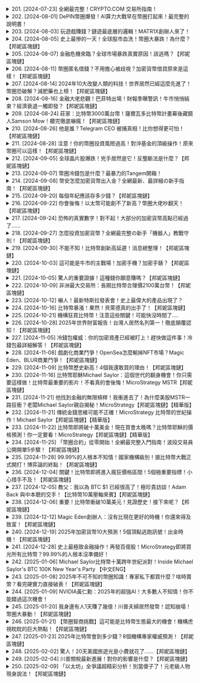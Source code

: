 <details>
<summary>201. [2024-07-23] 全網最完整！CRYPTO.COM 交易所指南！</summary><br>

<a href="https://www.youtube.com/watch?v=x083LIlgjCI" target="_blank">
    <img src="https://img.youtube.com/vi/x083LIlgjCI/maxresdefault.jpg" 
        alt="[Youtube]" width="200">
</a>

# 全網最完整！CRYPTO.COM 交易所指南！


</details>

<details>
<summary>202. [2024-08-01] DePIN幣圈爆發！AI算力大戰早在幣圈打起來！最完整的說明書！</summary><br>

<a href="https://www.youtube.com/watch?v=FfMzII0ojmw" target="_blank">
    <img src="https://img.youtube.com/vi/FfMzII0ojmw/maxresdefault.jpg" 
        alt="[Youtube]" width="200">
</a>

# DePIN幣圈爆發！AI算力大戰早在幣圈打起來！最完整的說明書！


</details>

<details>
<summary>203. [2024-08-03] 玩遊戲賺錢？鏈遊最底層的邏輯！MATR1X創辦人來了！</summary><br>

<a href="https://www.youtube.com/watch?v=ABPe_MZwxq4" target="_blank">
    <img src="https://img.youtube.com/vi/ABPe_MZwxq4/maxresdefault.jpg" 
        alt="[Youtube]" width="200">
</a>

# 玩遊戲賺錢？鏈遊最底層的邏輯！MATR1X創辦人來了！


</details>

<details>
<summary>204. [2024-08-05] 史上最慘的一天！全球股市血洗！幣圈大暴跌！為什麼？【邦妮區塊鏈】</summary><br>

<a href="https://www.youtube.com/watch?v=c_yjG5MOvwg" target="_blank">
    <img src="https://img.youtube.com/vi/c_yjG5MOvwg/maxresdefault.jpg" 
        alt="[Youtube]" width="200">
</a>

# 史上最慘的一天！全球股市血洗！幣圈大暴跌！為什麼？【邦妮區塊鏈】


</details>

<details>
<summary>205. [2024-08-07] 金融危機來臨？全球市場暴跌真實原因！該逃嗎？【邦妮區塊鏈】</summary><br>

<a href="https://www.youtube.com/watch?v=W5ytoGmi9ig" target="_blank">
    <img src="https://img.youtube.com/vi/W5ytoGmi9ig/maxresdefault.jpg" 
        alt="[Youtube]" width="200">
</a>

# 金融危機來臨？全球市場暴跌真實原因！該逃嗎？【邦妮區塊鏈】


</details>

<details>
<summary>206. [2024-08-11] 幣圈匿名借錢？不用擔心被歧視？加密貨幣借貸原來是這樣！【邦妮區塊鏈】</summary><br>

<a href="https://www.youtube.com/watch?v=3PhvbFIzqiQ" target="_blank">
    <img src="https://img.youtube.com/vi/3PhvbFIzqiQ/maxresdefault.jpg" 
        alt="[Youtube]" width="200">
</a>

# 幣圈匿名借錢？不用擔心被歧視？加密貨幣借貸原來是這樣！【邦妮區塊鏈】


</details>

<details>
<summary>207. [2024-08-14] 2024年10大改變人類的科技！世界居然已經這麼先進了！幣圈恐破解？減肥藥也上榜！【邦妮區塊鏈】</summary><br>

<a href="https://www.youtube.com/watch?v=0rQhWejVaxE" target="_blank">
    <img src="https://img.youtube.com/vi/0rQhWejVaxE/maxresdefault.jpg" 
        alt="[Youtube]" width="200">
</a>

# 2024年10大改變人類的科技！世界居然已經這麼先進了！幣圈恐破解？減肥藥也上榜！【邦妮區塊鏈】


</details>

<details>
<summary>208. [2024-08-16] 金融大佬悲觀！巴菲特出場！財報季曝警訊！牛市悄悄結束？經濟衰退一觸即發？【邦妮區塊鏈】</summary><br>

<a href="https://www.youtube.com/watch?v=UU0FDQ2ZCR4" target="_blank">
    <img src="https://img.youtube.com/vi/UU0FDQ2ZCR4/maxresdefault.jpg" 
        alt="[Youtube]" width="200">
</a>

# 金融大佬悲觀！巴菲特出場！財報季曝警訊！牛市悄悄結束？經濟衰退一觸即發？【邦妮區塊鏈】


</details>

<details>
<summary>209. [2024-08-24] 莊家：比特幣3000萬台幣！薩爾瓦多比特幣計畫幕後藏鏡人Samson Mow！聽完徹底嚇瘋！【邦妮區塊鏈】</summary><br>

<a href="https://www.youtube.com/watch?v=lhuvZRIm9sc" target="_blank">
    <img src="https://img.youtube.com/vi/lhuvZRIm9sc/maxresdefault.jpg" 
        alt="[Youtube]" width="200">
</a>

# 莊家：比特幣3000萬台幣！薩爾瓦多比特幣計畫幕後藏鏡人Samson Mow！聽完徹底嚇瘋！【邦妮區塊鏈】


</details>

<details>
<summary>210. [2024-08-26] 他是誰？Telegram CEO 被捕真相！比你想得更可怕！【邦妮區塊鏈】</summary><br>

<a href="https://www.youtube.com/watch?v=gzD99Qdh3o0" target="_blank">
    <img src="https://img.youtube.com/vi/gzD99Qdh3o0/maxresdefault.jpg" 
        alt="[Youtube]" width="200">
</a>

# 他是誰？Telegram CEO 被捕真相！比你想得更可怕！【邦妮區塊鏈】


</details>

<details>
<summary>211. [2024-08-28] 注意！你的幣圈投資風險過高！對沖基金的頂級操作！原來幣圈可以這樣！【邦妮區塊鏈】</summary><br>

<a href="https://www.youtube.com/watch?v=HvDuYbvflOY" target="_blank">
    <img src="https://img.youtube.com/vi/HvDuYbvflOY/maxresdefault.jpg" 
        alt="[Youtube]" width="200">
</a>

# 注意！你的幣圈投資風險過高！對沖基金的頂級操作！原來幣圈可以這樣！【邦妮區塊鏈】


</details>

<details>
<summary>212. [2024-09-05] 全球晶片股爆跌！兇手居然是它！反壟斷法是什麼？【邦妮區塊鏈】</summary><br>

<a href="https://www.youtube.com/watch?v=aw1r4lTg1Ww" target="_blank">
    <img src="https://img.youtube.com/vi/aw1r4lTg1Ww/maxresdefault.jpg" 
        alt="[Youtube]" width="200">
</a>

# 全球晶片股爆跌！兇手居然是它！反壟斷法是什麼？【邦妮區塊鏈】


</details>

<details>
<summary>213. [2024-09-07] 幣圈冷錢包是什麼？最暴力的Tangem開箱！</summary><br>

<a href="https://www.youtube.com/watch?v=BFaPd21ETfA" target="_blank">
    <img src="https://img.youtube.com/vi/BFaPd21ETfA/maxresdefault.jpg" 
        alt="[Youtube]" width="200">
</a>

# 幣圈冷錢包是什麼？最暴力的Tangem開箱！


</details>

<details>
<summary>214. [2024-09-08] 幣安怎麼加密貨幣出入金？全網最新、最詳細の新手指南！【邦妮區塊鏈】</summary><br>

<a href="https://www.youtube.com/watch?v=EmLq8I8efTU" target="_blank">
    <img src="https://img.youtube.com/vi/EmLq8I8efTU/maxresdefault.jpg" 
        alt="[Youtube]" width="200">
</a>

# 幣安怎麼加密貨幣出入金？全網最新、最詳細の新手指南！【邦妮區塊鏈】


</details>

<details>
<summary>215. [2024-09-20] 每個年紀應該存多少錢？【邦妮區塊鏈】</summary><br>

<a href="https://www.youtube.com/watch?v=jloNRK9-TrA" target="_blank">
    <img src="https://img.youtube.com/vi/jloNRK9-TrA/maxresdefault.jpg" 
        alt="[Youtube]" width="200">
</a>

# 每個年紀應該存多少錢？【邦妮區塊鏈】


</details>

<details>
<summary>216. [2024-09-22] 你會後悔！以太幣可能創不了新高？幣圈大佬吵翻天！【邦妮區塊鏈】</summary><br>

<a href="https://www.youtube.com/watch?v=krBzpzA-uPg" target="_blank">
    <img src="https://img.youtube.com/vi/krBzpzA-uPg/maxresdefault.jpg" 
        alt="[Youtube]" width="200">
</a>

# 你會後悔！以太幣可能創不了新高？幣圈大佬吵翻天！【邦妮區塊鏈】


</details>

<details>
<summary>217. [2024-09-24] 恐怖的真實數字！對不起！大部分的加密貨幣高點已經過了......</summary><br>

<a href="https://www.youtube.com/watch?v=dhpLDVSJcYE" target="_blank">
    <img src="https://img.youtube.com/vi/dhpLDVSJcYE/maxresdefault.jpg" 
        alt="[Youtube]" width="200">
</a>

# 恐怖的真實數字！對不起！大部分的加密貨幣高點已經過了......


</details>

<details>
<summary>218. [2024-09-27] 怎麼投資加密貨幣？全網最完整の新手「機器人」教戰守則！【邦妮區塊鏈】</summary><br>

<a href="https://www.youtube.com/watch?v=xVfs9Us7Tw0" target="_blank">
    <img src="https://img.youtube.com/vi/xVfs9Us7Tw0/maxresdefault.jpg" 
        alt="[Youtube]" width="200">
</a>

# 怎麼投資加密貨幣？全網最完整の新手「機器人」教戰守則！【邦妮區塊鏈】


</details>

<details>
<summary>219. [2024-09-30] 不能不知！比特幣創新高延遲！消息總整理！【邦妮區塊鏈】</summary><br>

<a href="https://www.youtube.com/watch?v=dpGxdXsuz8I" target="_blank">
    <img src="https://img.youtube.com/vi/dpGxdXsuz8I/maxresdefault.jpg" 
        alt="[Youtube]" width="200">
</a>

# 不能不知！比特幣創新高延遲！消息總整理！【邦妮區塊鏈】


</details>

<details>
<summary>220. [2024-10-03] 這可能是牛市的主戰場！加密手機？加密手錶？【邦妮區塊鏈】</summary><br>

<a href="https://www.youtube.com/watch?v=CN8jxwscC5Q" target="_blank">
    <img src="https://img.youtube.com/vi/CN8jxwscC5Q/maxresdefault.jpg" 
        alt="[Youtube]" width="200">
</a>

# 這可能是牛市的主戰場！加密手機？加密手錶？【邦妮區塊鏈】


</details>

<details>
<summary>221. [2024-10-05] 驚人的重要證據！這種錢你願意賺嗎？【邦妮區塊鏈】</summary><br>

<a href="https://www.youtube.com/watch?v=PQYwE0MV24w" target="_blank">
    <img src="https://img.youtube.com/vi/PQYwE0MV24w/maxresdefault.jpg" 
        alt="[Youtube]" width="200">
</a>

# 驚人的重要證據！這種錢你願意賺嗎？【邦妮區塊鏈】


</details>

<details>
<summary>222. [2024-10-09] 非洲最大交易所：長期比特幣合理價2100萬台幣！【邦妮區塊鏈】</summary><br>

<a href="https://www.youtube.com/watch?v=Pr2sB1KMQhY" target="_blank">
    <img src="https://img.youtube.com/vi/Pr2sB1KMQhY/maxresdefault.jpg" 
        alt="[Youtube]" width="200">
</a>

# 非洲最大交易所：長期比特幣合理價2100萬台幣！【邦妮區塊鏈】


</details>

<details>
<summary>223. [2024-10-12] 嚇人！最新特斯拉發表會！史上最偉大的產品出現了？</summary><br>

<a href="https://www.youtube.com/watch?v=Rg42igS7e_c" target="_blank">
    <img src="https://img.youtube.com/vi/Rg42igS7e_c/maxresdefault.jpg" 
        alt="[Youtube]" width="200">
</a>

# 嚇人！最新特斯拉發表會！史上最偉大的產品出現了？


</details>

<details>
<summary>224. [2024-10-16] 比特幣暴漲！果然！貝萊德真的出手了！【邦妮區塊鏈】</summary><br>

<a href="https://www.youtube.com/watch?v=dSbKFDW58kc" target="_blank">
    <img src="https://img.youtube.com/vi/dSbKFDW58kc/maxresdefault.jpg" 
        alt="[Youtube]" width="200">
</a>

# 比特幣暴漲！果然！貝萊德真的出手了！【邦妮區塊鏈】


</details>

<details>
<summary>225. [2024-10-21] 機構狂買比特幣！注意這些關鍵！可能快沒時間了....</summary><br>

<a href="https://www.youtube.com/watch?v=WKivsvDkGP4" target="_blank">
    <img src="https://img.youtube.com/vi/WKivsvDkGP4/maxresdefault.jpg" 
        alt="[Youtube]" width="200">
</a>

# 機構狂買比特幣！注意這些關鍵！可能快沒時間了....


</details>

<details>
<summary>226. [2024-10-28] 2025年世界財富報告！台灣人居然名列第一！徹底顛覆認知！【邦妮區塊鏈】</summary><br>

<a href="https://www.youtube.com/watch?v=22-WjWckVyE" target="_blank">
    <img src="https://img.youtube.com/vi/22-WjWckVyE/maxresdefault.jpg" 
        alt="[Youtube]" width="200">
</a>

# 2025年世界財富報告！台灣人居然名列第一！徹底顛覆認知！【邦妮區塊鏈】

以下是對原文內容的詳細重述，力求客觀且完整，不添加任何個人意見：

**全球財富報告概要（基於文章內容）**

該報告分析了全球財富分配狀況及其變動趨勢，涵蓋了人口財富階層、流動性、世代傳承、區域差異等多個方面。

**整體財富狀況及階層分布**

*   **總體增長：** 全球財富預計將持續成長。
*   **財富金字塔：** 若以金字塔形狀呈現全球財富分布，共有四個主要的財富層級：
    *   **基礎層 (少於1萬美元資產)：** 佔全體成年人口40%，擁有全球總資產的0.5%
    *   **第二層 (1萬到10萬美元資產)：** 佔人口比例42.7%， 持有的財富佔全球總財富的12.6%
    *   **第三層 (10萬到100萬美元資產)：** 佔人口比例16.3%， 持有的財富約為全球總財富的四成
    *   **頂端層 (大於100萬美元資產即百萬富翁)：** 僅佔人口的1.5%，卻擁有多達全球總財富接近一半的資產。

*   **極高財富階層：**
    *   擁有10億至500億美元財產的個人有2,638位，總資産量為11兆美元
    *   擁有50億至100億美元財產的個人有12位，總資産量為8000億美元
    *   擁有超過1000億美元財產的個人有14位，總資産量接近2兆美元

**財富流動性分析**

*   **向上流動性強：** 財富具有流動性，即向上晉升的可能性大於掉落的可能性。無論所處財富階層如何，這種情況均適用。
* **數據支持：** 在2000年至2010年的期間，最低財富階層中有7.7%的人晉升至金字搭的第三層，2.4%晉升至第四層，甚至有1.6%在10年內直接從最底層躍升至頂層。
*   **挫折可能性降低：** 財富階層越高，往下滑的風險越低。

**財富世代轉移預測**

*   **大規模轉移：** 預計未來20年至25年間，全球將會有價值83兆美元的財產透過世代轉移。
*   **平均年齡：** 財產轉移者的平均年齡約為84歲；接收財產者的平均年齡約為59歲

**區域及國家財富成長預測**

* **台灣領先：** 預計2028年台灣將新增約37萬美元百萬富翁，為全球增長最快的國家。
*   **成長原因：** 台灣百萬富翁的成長被認為與晶片產業和人工智慧（AI）的結合有關。
*   **其他國家：** 預測荷蘭和英國的百萬富翁數量可能減少。

**總結性觀點**
報告強調，財富流動性強大，向上流動的可能性高於下降，並指出即使在不平等的情况下，全球範圍內人们的生活水平正在提高。报告認為，在考慮財富分配時應該同時考慮整體生活水平的提升以及貧富差距。

**資訊來源及推廣**
文末建議讀者在留言區設定目標，與他人分享，並鼓勵使用指定的連結註冊交易所以獲取交易費用折扣，以達到共同進步的目的。
</details>

<details>
<summary>227. [2024-11-05] 冷錢包權威：你的加密資產已經被盯上！趕快做這件事！冷錢包最詳細解答！【邦妮區塊鏈】</summary><br>

<a href="https://www.youtube.com/watch?v=aCsNYqNLtTI" target="_blank">
    <img src="https://img.youtube.com/vi/aCsNYqNLtTI/maxresdefault.jpg" 
        alt="[Youtube]" width="200">
</a>

# 冷錢包權威：你的加密資產已經被盯上！趕快做這件事！冷錢包最詳細解答！【邦妮區塊鏈】


</details>

<details>
<summary>228. [2024-11-08] 戲劇化商業鬥爭！OpenSea怎麼輸掉NFT市場？Magic Eden、BLUR商業鬥爭！【邦妮區塊鏈】</summary><br>

<a href="https://www.youtube.com/watch?v=c-ACsFp81Bs" target="_blank">
    <img src="https://img.youtube.com/vi/c-ACsFp81Bs/maxresdefault.jpg" 
        alt="[Youtube]" width="200">
</a>

# 戲劇化商業鬥爭！OpenSea怎麼輸掉NFT市場？Magic Eden、BLUR商業鬥爭！【邦妮區塊鏈】


</details>

<details>
<summary>229. [2024-11-09] 比特幣歷史新高！4個我還敢買的理由！【邦妮區塊鏈】</summary><br>

<a href="https://www.youtube.com/watch?v=0HQ1a9uiB0o" target="_blank">
    <img src="https://img.youtube.com/vi/0HQ1a9uiB0o/maxresdefault.jpg" 
        alt="[Youtube]" width="200">
</a>

# 比特幣歷史新高！4個我還敢買的理由！【邦妮區塊鏈】


</details>

<details>
<summary>230. [2024-11-16] 比特幣耶穌Michael Saylor：這個世代的翻身機會！你只需要這樣做！比特幣最重要的影片！不看真的會後悔！MicroStrategy MSTR【邦妮區塊鏈】</summary><br>

<a href="https://www.youtube.com/watch?v=Ij5hrTmfOgs" target="_blank">
    <img src="https://img.youtube.com/vi/Ij5hrTmfOgs/maxresdefault.jpg" 
        alt="[Youtube]" width="200">
</a>

# 比特幣耶穌Michael Saylor：這個世代的翻身機會！你只需要這樣做！比特幣最重要的影片！不看真的會後悔！MicroStrategy MSTR【邦妮區塊鏈】


</details>

<details>
<summary>231. [2024-11-21] 他找到金融的無限槓桿！我衝進去了！為什麼美股MSTR一路狂衝？老闆Michael Saylor親自揭秘！MicroStrategy【邦妮區塊鏈】【精華版】</summary><br>

<a href="https://www.youtube.com/watch?v=I2_F5AZ6R7E" target="_blank">
    <img src="https://img.youtube.com/vi/I2_F5AZ6R7E/maxresdefault.jpg" 
        alt="[Youtube]" width="200">
</a>

# 他找到金融的無限槓桿！我衝進去了！為什麼美股MSTR一路狂衝？老闆Michael Saylor親自揭秘！MicroStrategy【邦妮區塊鏈】【精華版】


</details>

<details>
<summary>232. [2024-11-21] 傳統金錢思維可能不正確！MicroStrategy 比特幣的世紀操作！Michael Saylor【邦妮區塊鏈】【精華版】</summary><br>

<a href="https://www.youtube.com/watch?v=8JDgnCWdAoc" target="_blank">
    <img src="https://img.youtube.com/vi/8JDgnCWdAoc/maxresdefault.jpg" 
        alt="[Youtube]" width="200">
</a>

# 傳統金錢思維可能不正確！MicroStrategy 比特幣的世紀操作！Michael Saylor【邦妮區塊鏈】【精華版】


</details>

<details>
<summary>233. [2024-11-22] 比特幣即將破十萬美金！現在買會太晚嗎？比特幣耶穌的價格預測！你一定要看！MicroStrategy【邦妮區塊鏈】【精華版】</summary><br>

<a href="https://www.youtube.com/watch?v=eR_rgg5vjQk" target="_blank">
    <img src="https://img.youtube.com/vi/eR_rgg5vjQk/maxresdefault.jpg" 
        alt="[Youtube]" width="200">
</a>

# 比特幣即將破十萬美金！現在買會太晚嗎？比特幣耶穌的價格預測！你一定要看！MicroStrategy【邦妮區塊鏈】【精華版】


</details>

<details>
<summary>234. [2024-11-25] 「幣圈合約」從零開始！全網最完整入門指南！波段交易員公開開單5步驟！【邦妮區塊鏈】</summary><br>

<a href="https://www.youtube.com/watch?v=rkh6dWkNDlY" target="_blank">
    <img src="https://img.youtube.com/vi/rkh6dWkNDlY/maxresdefault.jpg" 
        alt="[Youtube]" width="200">
</a>

# 「幣圈合約」從零開始！全網最完整入門指南！波段交易員公開開單5步驟！【邦妮區塊鏈】


</details>

<details>
<summary>235. [2024-11-28] 99.99%的人根本不知情！國家機構級別！搶比特幣大戰正式開打！博弈論的終點！【邦妮區塊鏈】</summary><br>

<a href="https://www.youtube.com/watch?v=2JBNora-Abs" target="_blank">
    <img src="https://img.youtube.com/vi/2JBNora-Abs/maxresdefault.jpg" 
        alt="[Youtube]" width="200">
</a>

# 99.99%的人根本不知情！國家機構級別！搶比特幣大戰正式開打！博弈論的終點！【邦妮區塊鏈】

## 基于原文内容的详细重述

本篇文章探讨了当前围绕比特币发生的多种博弈论，涵盖了个人、平台、以及国家政府层面，并分析了各方行动背后的逻辑。内容涵盖了比特币的持有情况、相关平台的竞争、以及国家政府的态度和策略。

**一、 比特币持有情况与政府态度**

文章指出美国的比特币来源主要由没收自黑客及恶意交易者的资产构成。虽然过去美国政府曾出售这些比特币，但当前趋势转变，正致力于建立比特币战略储备。美国参议员辛迪亚此前已提出立法，计划在五年内每年购买多达20万枚比特币，建立总计100万枚比特币的储备，旨在增强美国在全球金融体系中的竞争力。

文章强调，比特币作为商品而非证券，使得建立国家战略储备更为合理。传统商品如玉米、大豆、黄金、石油等可以作为国家储备的标的，而比特币作为一种新兴商品，具有类似的资格。这种设定也解释了比特币价格快速上涨的原因，因为支持方均为比特币持有者。

**二、 平台之间的博弈**

文章详细分析了多个加密货币平台之间的竞争态势，以Crypto.com为主要案例进行阐述。

*   **Crypto.com的产品与服务：** 主要围绕其Visa关联的金融卡展开，根据用户质押的CRO代币数量，分为多个等级，如月光兰、红宝石、翡翠、黑曜石，以及最新的Prime卡。不同等级的卡具备不同的回馈和特权，包括但不限于：无手续费加密货币交易、信用卡消费返利、Netflix/Spotify订阅、机场贵宾室使用权、F1、UFC独家VIP体验等。平台还提供质押CRO代币的权益，例如额外的奖励和减免。
*   **平台竞争：**  通过推出多样化的产品和特权，吸引不同类型的投资者，并刺激用户消费。
*   **竞争预期：** 多个竞争平台将积极响应Crypto.com的策略，推出类似产品和服务，以吸引用户和扩大市场份额。

**三、国家政府之间的博弈**

文章指出，多个国家政府已经开始关注甚至持有比特币，包括美国、中国、英国、乌克兰、布丹、萨尔瓦多、芬兰、阿联酋（阿布达比主权财富基金）、以及曾经持有但已售出比特币的德国。

*   **美国：** 美国政府计划建立比特币战略储备，并且其周边顾问也多为加密货币持有者。
*   **其他国家：** 其他国家看到美国政府的支持态度，预计亦会采取行动，避免在竞争中落后。
*   **未来预期：**  比特币价格在上涨过程中可能会遇到回调，投资者需要做好资金分配。

**四、 总结与号召**

文章呼吁读者抓住比特币发展机遇，参与相关平台的活动，并通过提供的链接加入LINE和Discord社群交流学习。同时，作者也承诺会根据用户的需求提供更多相关内容。

**五、配套信息**

文章最后提供了OKAXe、币安派网等交易所的交易手续费减免链接，并邀请用户分享需求，以供后续内容制作参考。
</details>

<details>
<summary>236. [2024-12-04] 關鍵！比特幣即將進入瘋狂價格區間！5個極重要指標！小心措手不及！【邦妮區塊鏈】</summary><br>

<a href="https://www.youtube.com/watch?v=ZSkQzVwuXz8" target="_blank">
    <img src="https://img.youtube.com/vi/ZSkQzVwuXz8/maxresdefault.jpg" 
        alt="[Youtube]" width="200">
</a>

# 關鍵！比特幣即將進入瘋狂價格區間！5個極重要指標！小心措手不及！【邦妮區塊鏈】


</details>

<details>
<summary>237. [2024-12-05] 教父：我以為 BTC $1 已經很高了！極珍貴訪談！Adam Back 與中本聰的交手！【比特幣10萬壓軸來賓】【邦妮區塊鏈】</summary><br>

<a href="https://www.youtube.com/watch?v=EPY3FPzIlBI" target="_blank">
    <img src="https://img.youtube.com/vi/EPY3FPzIlBI/maxresdefault.jpg" 
        alt="[Youtube]" width="200">
</a>

# 教父：我以為 BTC $1 已經很高了！極珍貴訪談！Adam Back 與中本聰的交手！【比特幣10萬壓軸來賓】【邦妮區塊鏈】


</details>

<details>
<summary>238. [2024-12-06] 重要！比特幣衝破10萬美元！見證歷史！接下來呢？【邦妮區塊鏈】</summary><br>

<a href="https://www.youtube.com/watch?v=nQEyvRPlUVI" target="_blank">
    <img src="https://img.youtube.com/vi/nQEyvRPlUVI/maxresdefault.jpg" 
        alt="[Youtube]" width="200">
</a>

# 重要！比特幣衝破10萬美元！見證歷史！接下來呢？【邦妮區塊鏈】


</details>

<details>
<summary>239. [2024-12-12] Magic Eden創辦人：沒有比現在更好的時機！你還來得及致富！【邦妮區塊鏈】</summary><br>

<a href="https://www.youtube.com/watch?v=AvIBRBSfdKY" target="_blank">
    <img src="https://img.youtube.com/vi/AvIBRBSfdKY/maxresdefault.jpg" 
        alt="[Youtube]" width="200">
</a>

# Magic Eden創辦人：沒有比現在更好的時機！你還來得及致富！【邦妮區塊鏈】


</details>

<details>
<summary>240. [2024-12-19] 2025年加密貨幣10大預測！5個頂點逃跑訊號！出金時機！【邦妮區塊鏈】</summary><br>

<a href="https://www.youtube.com/watch?v=ZzZ1jN94_IY" target="_blank">
    <img src="https://img.youtube.com/vi/ZzZ1jN94_IY/maxresdefault.jpg" 
        alt="[Youtube]" width="200">
</a>

# 2025年加密貨幣10大預測！5個頂點逃跑訊號！出金時機！【邦妮區塊鏈】


</details>

<details>
<summary>241. [2024-12-28] 史上最極致金融操作！再發百億股！MicroStrategy即將買光所有比特幣？99.99%的人根本沒準備好！</summary><br>

<a href="https://www.youtube.com/watch?v=mNIUbz6TbEY" target="_blank">
    <img src="https://img.youtube.com/vi/mNIUbz6TbEY/maxresdefault.jpg" 
        alt="[Youtube]" width="200">
</a>

# 史上最極致金融操作！再發百億股！MicroStrategy即將買光所有比特幣？99.99%的人根本沒準備好！


</details>

<details>
<summary>242. [2025-01-06] Michael Saylor比特幣十萬跨年世紀派對！Inside Michael Saylor's BTC 100K New Year's Party 【中文ENG】</summary><br>

<a href="https://www.youtube.com/watch?v=gQfY2jf3oRk" target="_blank">
    <img src="https://img.youtube.com/vi/gQfY2jf3oRk/maxresdefault.jpg" 
        alt="[Youtube]" width="200">
</a>

# Michael Saylor比特幣十萬跨年世紀派對！Inside Michael Saylor's BTC 100K New Year's Party 【中文ENG】


</details>

<details>
<summary>243. [2025-01-08] 2025年不可不知的幣圈知識！專家私下都買什麼？啥時賣幣？看完硬實力直接破表！【邦妮區塊鏈】</summary><br>

<a href="https://www.youtube.com/watch?v=usTp6iKa1aE" target="_blank">
    <img src="https://img.youtube.com/vi/usTp6iKa1aE/maxresdefault.jpg" 
        alt="[Youtube]" width="200">
</a>

# 2025年不可不知的幣圈知識！專家私下都買什麼？啥時賣幣？看完硬實力直接破表！【邦妮區塊鏈】


</details>

<details>
<summary>244. [2025-01-09] NVIDIA黃仁勳：2025年的超強AI！大多數人不知情！你不能錯過這次機會！</summary><br>

<a href="https://www.youtube.com/watch?v=2lqWYoHU6vs" target="_blank">
    <img src="https://img.youtube.com/vi/2lqWYoHU6vs/maxresdefault.jpg" 
        alt="[Youtube]" width="200">
</a>

# NVIDIA黃仁勳：2025年的超強AI！大多數人不知情！你不能錯過這次機會！


</details>

<details>
<summary>245. [2025-01-20] 我身邊有人1天賺了幾億！川普夫婦居然發幣！認知崩塌！幣圈大暴動！【邦妮區塊鏈】</summary><br>

<a href="https://www.youtube.com/watch?v=kDgtA_VGCMs" target="_blank">
    <img src="https://img.youtube.com/vi/kDgtA_VGCMs/maxresdefault.jpg" 
        alt="[Youtube]" width="200">
</a>

# 我身邊有人1天賺了幾億！川普夫婦居然發幣！認知崩塌！幣圈大暴動！【邦妮區塊鏈】


</details>

<details>
<summary>246. [2025-01-21] 【幣圈智商挑戰】這可能是比特幣生態最大的機會！機構虎視眈眈的巨大熱點！【邦妮區塊鏈】</summary><br>

<a href="https://www.youtube.com/watch?v=O_JQPlr7ktk" target="_blank">
    <img src="https://img.youtube.com/vi/O_JQPlr7ktk/maxresdefault.jpg" 
        alt="[Youtube]" width="200">
</a>

# 【幣圈智商挑戰】這可能是比特幣生態最大的機會！機構虎視眈眈的巨大熱點！【邦妮區塊鏈】


</details>

<details>
<summary>247. [2025-01-23] 2025年比特幣會到多少錢？8個機構專家權威預測！【邦妮區塊鏈】</summary><br>

<a href="https://www.youtube.com/watch?v=AgvdBbVE2ls" target="_blank">
    <img src="https://img.youtube.com/vi/AgvdBbVE2ls/maxresdefault.jpg" 
        alt="[Youtube]" width="200">
</a>

# 2025年比特幣會到多少錢？8個機構專家權威預測！【邦妮區塊鏈】


</details>

<details>
<summary>248. [2025-02-02] 驚人！20天美國旅遊光是小費就花了......【邦妮區塊鏈】</summary><br>

<a href="https://www.youtube.com/watch?v=pxCxmsSnLQQ" target="_blank">
    <img src="https://img.youtube.com/vi/pxCxmsSnLQQ/maxresdefault.jpg" 
        alt="[Youtube]" width="200">
</a>

# 驚人！20天美國旅遊光是小費就花了......【邦妮區塊鏈】


</details>

<details>
<summary>249. [2025-02-04] 川普關稅最新進展！對你的影響是什麼？【邦妮區塊鏈】</summary><br>

<a href="https://www.youtube.com/watch?v=PwP2JpvsXMs" target="_blank">
    <img src="https://img.youtube.com/vi/PwP2JpvsXMs/maxresdefault.jpg" 
        alt="[Youtube]" width="200">
</a>

# 川普關稅最新進展！對你的影響是什麼？【邦妮區塊鏈】


</details>

<details>
<summary>250. [2025-02-09] 「以太坊」全爭議超精彩分析！別當傻子了！元老級人物現身說法！【邦妮區塊鏈】</summary><br>

<a href="https://www.youtube.com/watch?v=_YEWG7SBqC0" target="_blank">
    <img src="https://img.youtube.com/vi/_YEWG7SBqC0/maxresdefault.jpg" 
        alt="[Youtube]" width="200">
</a>

# 「以太坊」全爭議超精彩分析！別當傻子了！元老級人物現身說法！【邦妮區塊鏈】


</details>

